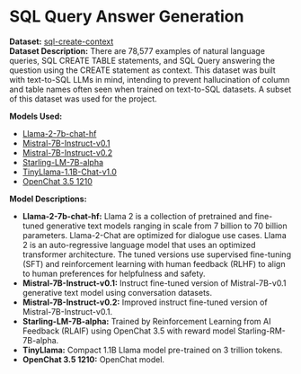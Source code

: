 
<h1>SQL Query Answer Generation </h1>

<p>
    <strong>Dataset:</strong> 
    <a href="https://huggingface.co/datasets/b-mc2/sql-create-context">sql-create-context</a>
    <br>
    <strong>Dataset Description:</strong> There are 78,577 examples of natural language queries, SQL CREATE TABLE statements, and SQL Query answering the question using the CREATE statement as context. This dataset was built with text-to-SQL LLMs in mind, intending to prevent hallucination of column and table names often seen when trained on text-to-SQL datasets. A subset of this dataset was used for the project.
</p>

<p>
    <strong>Models Used:</strong>
    <ul>
        <li><a href="https://huggingface.co/NousResearch/Llama-2-7b-chat-hf">Llama-2-7b-chat-hf</a></li>
        <li><a href="https://huggingface.co/mistralai/Mistral-7B-Instruct-v0.1">Mistral-7B-Instruct-v0.1</a></li>
        <li><a href="https://huggingface.co/mistralai/Mistral-7B-Instruct-v0.2">Mistral-7B-Instruct-v0.2</a></li>
        <li><a href="https://huggingface.co/berkeley-nest/Starling-LM-7B-alpha">Starling-LM-7B-alpha</a></li>
        <li><a href="https://huggingface.co/TinyLlama/TinyLlama-1.1B-Chat-v1.0">TinyLlama-1.1B-Chat-v1.0</a></li>
        <li><a href="https://huggingface.co/openchat/openchat-3.5-1210">OpenChat 3.5 1210</a></li>
    </ul>
</p>

<p>
    <strong>Model Descriptions:</strong>
    <ul>
        <li><strong>Llama-2-7b-chat-hf:</strong> Llama 2 is a collection of pretrained and fine-tuned generative text models ranging in scale from 7 billion to 70 billion parameters. Llama-2-Chat are optimized for dialogue use cases. Llama 2 is an auto-regressive language model that uses an optimized transformer architecture. The tuned versions use supervised fine-tuning (SFT) and reinforcement learning with human feedback (RLHF) to align to human preferences for helpfulness and safety.</li>
        <li><strong>Mistral-7B-Instruct-v0.1:</strong> Instruct fine-tuned version of Mistral-7B-v0.1 generative text model using conversation datasets.</li>
        <li><strong>Mistral-7B-Instruct-v0.2:</strong> Improved instruct fine-tuned version of Mistral-7B-Instruct-v0.1.</li>
        <li><strong>Starling-LM-7B-alpha:</strong> Trained by Reinforcement Learning from AI Feedback (RLAIF) using OpenChat 3.5 with reward model Starling-RM-7B-alpha.</li>
        <li><strong>TinyLlama:</strong> Compact 1.1B Llama model pre-trained on 3 trillion tokens.</li>
        <li><strong>OpenChat 3.5 1210:</strong> OpenChat model.</li>
    </ul>
</p>




